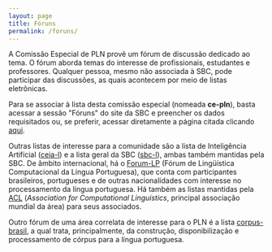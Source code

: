 ```yaml
---
layout: page
title: Fóruns
permalink: /foruns/
---
```


A Comissão Especial de PLN provê um fórum de discussão dedicado ao tema. O fórum aborda temas do interesse de profissionais, estudantes e professores. Qualquer pessoa, mesmo não associada à SBC, pode participar das discussões, as quais acontecem por meio de listas eletrônicas.

Para se associar à lista desta comissão especial (nomeada __ce-pln__), basta acessar a sessão "Fóruns" do site da SBC e preencher os dados requisitados ou, se preferir, acessar diretamente a página citada clicando [aqui](https://grupos.ufrgs.br/mailman/listinfo/ce-pln).

Outras listas de interesse para a comunidade são a lista de Inteligência Artificial ([ceia-l](https://grupos.ufrgs.br/mailman/listinfo/Ceia-l/)) e a lista geral da SBC ([sbc-l](https://grupos.ufrgs.br/mailman/listinfo/Sbc-l/)), ambas também mantidas pela SBC. De âmbito internacional, há o [Forum-LP](https://lists.fct.unl.pt/mailman/listinfo/forum-lp) (Fórum de Lingüística Computacional da Língua Portuguesa), que conta com participantes brasileiros, portugueses e de outras nacionalidades com interesse no processamento da língua portuguesa. Há também as listas mantidas pela [ACL](http://www.aclweb.org/) (_Association for Computational Linguistics_, principal associação mundial da área) para seus associados.

Outro fórum de uma área correlata de interesse para o PLN é a lista [corpus-brasil](http://tech.groups.yahoo.com/group/corpus-brasil/), a qual trata, principalmente, da construção, disponibilização e processamento de córpus para a língua portuguesa.
